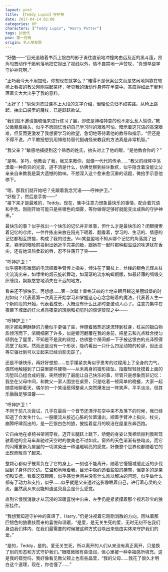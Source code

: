 ```yaml
---
layout: post
title: 【Teddy Lupin】守护神
date: 2017-04-14 02:00
categories: HP
characters: ["Teddy Lupin", "Harry Potter"]
tags: 孙世代
pov: 第一视角
origin: 名人朋友圈
---
```



“好酷——”目光追随着书页上银白的影子勇往直前地冲撞向由远及近的黑斗篷，昂角甩首动作干脆利落地把它抛出了视线以外，情不自禁地一声赞叹，“真想早些学守护神咒啊。”

“正巧我今天不用加班，你想现在就学么？”难得不是伏案公文而是悠闲地斜靠在软椅上看报的教父刚刚端起茶杯，听见我的话动作悬停在半空中。答应得如此干脆利落着实大大出乎了我的意料。

“太好了！”匆匆浏览过课本上大段的文字介绍，但理论总归不如实践。从椅上跳起，抽出口袋里的魔杖，已是跃跃欲试。

“我们就不邀请摄魂怪来进行练习了罢，即使是博格特变的也不那么惹人愉快，”教父微蹙眉摇头，似乎不愿回忆当初自己学习时的艰难可怕，暗示着这咒语的高深艰难，但反而更激发了我想要学习的欲望，急切地等待着他的教导和指示，“但还是不得不说，卢平教授想到用博格特替代摄魂怪来教我的方法真是非常机智。”

“我父亲？”敏感地捕捉到这个熟悉的姓氏，抬头对上了他的眼，“是他教会你的？”

“是啊，多巧，他教会了我，我又来教你，就像一代代的传承……”教父的绿眸中荡漾着一种奇异的光波，道不清是什么，仿佛觉察到些许歉疚，似乎隐含着没能让父亲亲自来教我是莫大遗憾的韵味。不想深入这个愈来愈沉重的话题，微抬手示意他停下。

“嗯，那我们就开始吧？先跟着我念咒语——呼神护卫。”<br>
“好极了，然后是手势——”<br>
“接下来才是最难的，Teddy。现在，集中注意力想象最快乐的事情，配合着咒语和手势。刚刚开始可能只是些银色的烟雾，等你做得足够好就能变出成熟的守护神来。”

最快乐的事？似乎找出一个快乐的记忆并非难事，但什么才是最快乐的？闭眼搜索着记忆的仓库，一件件拣出来放在阳光下晒着、翻看着，学习的、生活的、情感的记忆都相互拼接，构成了我的过去。Vic笑盈盈地不知从哪个记忆的角落跳了出来，紧闭的眼睑前投射出她近乎完美的脸，跟她在一起时那种甜滋滋的味道犹在舌尖，还有她温热柔软的唇，忍不住荡开了笑——

“呼神护卫！”<br>
似乎感到有微弱的电流顺着手臂传上指尖，倾注在了魔杖上，丝缕的银色光辉从杖尖流淌出来，如缥缈的烟云旋转舞动，如潺潺的流水蜿蜒婀娜，如最轻薄的绸缎交织缠绕，飘飘悠悠地消失在不远的地方。

看来还不够快乐，再想想……第一次踏上霍格沃兹的土地亲眼目睹这美丽城堡的时刻如何？代表着第一次真正开始学习和掌握这心心念念盼着的魔法，代表着人生一个新阶段的开始，代表着成长，大概没有什么比那时更激动人心了。注意力集中在夜幕下城堡的灯火点亮夜空的瑰丽和初见时的惊诧赞叹之中——

“呼神护卫！”<br>
刚才那股麻酥酥的力量似乎更强了些，伴随着微热迅速流转到杖身，杖尖的银白物质倾泻而下，浓稠细密了许多，似是银河翻覆在我的身前，把星云和光点糅合搅匀倾倒在了屋里，不知是不是我的错觉，仿佛整个房间都一下子被这银白的光泽照得亮堂了起来。然而还是没有一个形状，隐约看出一只什么四足动物的轮廓，但还没等它强壮到可以立起来已经消影无踪了。

还是不够快乐，再好好想想……左手攥紧衣角似乎思考的过程用上了全身的力气，偶然地触碰到了口袋里那件硬物——从未离身的狼形挂坠。指腹轻轻抚摸着上面的沟堑凹凸组合成的狼，突然想到了最能让自己快乐的事，尽管只是想象而非记忆：我坐在父母中间，和教父一家人围坐在桌旁，只是吃着一顿简单的晚餐，大家一起随意地聊着天，偶尔的一个笑话惹得整桌人突然爆发出一阵笑声，平平淡淡，但其乐融融足够温馨——

“呼神护卫！”<br>
不同于前几次尝试，几乎在最后一个音节还漂浮在空中来不及落下的时候，我已经知道了会发生什么。一股暖流从接近心脏的位置涌出，顺着手臂冲上指尖、杖尖，崩腾呼啸而出的，是一匹银白色的狼，披挂着星月的皎洁在屋里东奔西跑。

它自由地在桌椅书架间穿梭，迈开长腿跃上跳下，矫健的身姿让我相信赫利俄斯驾驶着他的金马车奔驰过天空时的俊美也不过如此。窗外的天色渐渐有些暗淡，而它的闪耀重新为屋里的一切渲染出一种温暖明亮的感觉，好像整个世界也都随着它的出现而敞亮了起来。

整颗心都似乎被背负在了它的身上，一刻也不能离开，随着它慢慢减缓走近的步伐回到了身体的旁边。它温和地瞅着我，目光中隐约透着些狼的桀骜，但更多的是亲切和安抚。看着这双眼睛，似乎感觉世间并没有什么难以解决的问题，似乎做什么都有了动力和支持，似乎……似乎就是父亲透过这影像瞧着自己，进行着心灵的交流，虽然我从来没能知道这究竟会是什么感觉。

直到它慢慢消散才从沉浸的温暖喜悦中出来，左手仍是紧紧攥着那个视若珍宝的狼形挂件。

“我想我知道守护神的真谛了，Harry，”仍是注视着它刚刚消散的方向，回味着那匹银色的狼裹挟而来的喜悦和温暖，“是爱，是无关生死的爱，无时无刻不在我们身边我们体内、在我们最需要的时候被这种方式召唤出来借由实体来守护我们的爱。”

“是的，Teddy，是的。爱无关生死，所以离开的人们从来没有真正离开，只是换了别的形态和方式守护我们。”眼眶微微有些湿润，但心里被一种幸福感所填充。这是我的错觉吗，我好像看见教父颊上也有些晶莹，“我的父母……我花了很久才明白这个道理，现在，你也懂了……”
